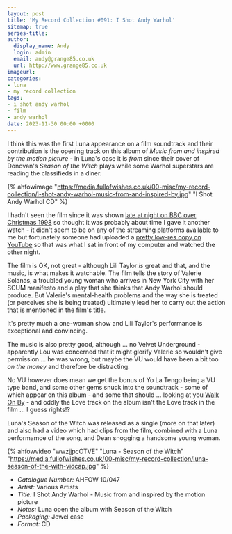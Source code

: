```yaml
---
layout: post
title: 'My Record Collection #091: I Shot Andy Warhol'
sitemap: true
series-title:
author:
  display_name: Andy
  login: admin
  email: andy@grange85.co.uk
  url: http://www.grange85.co.uk
imageurl:
categories:
- luna
- my record collection
tags:
- i shot andy warhol
- film
- andy warhol
date: 2023-11-30 00:00 +0000
---
```

I think this was the first Luna appearance on a film soundtrack and their contribution is the opening track on this album of _Music from and inspired by the motion picture_ - in Luna's case it is _from_ since their cover of Donovan's _Season of the Witch_ plays while some Warhol superstars are reading the classifieds in a diner.

{% ahfowimage "https://media.fullofwishes.co.uk/00-misc/my-record-collection/i-shot-andy-warhol-music-from-and-inspired-by.jpg" "I Shot Andy Warhol CD" %}

I hadn't seen the film since it was shown [late at night on BBC over Christmas 1998](https://genome.ch.bbc.co.uk/6e5c9c4d185d483799ec9fef2e62dafe) so thought it was probably about time I gave it another watch - it didn't seem to be on any of the streaming platforms available to me but fortunately someone had uploaded a [pretty low-res copy on YouTube](https://www.youtube.com/watch?v=RickrnnAe3A) so that was what I sat in front of my computer and watched the other night.

<!--more-->

The film is OK, not great - although Lili Taylor _is_ great and that, and the music, is what makes it watchable. The film tells the story of Valerie Solanas, a troubled young woman who arrives in New York City with her SCUM manifesto and a play that she thinks that Andy Warhol should produce. But Valerie's mental-health problems and the way she is treated (or perceives she is being treated) ultimately lead her to carry out the action that is mentioned in the film's title.

It's pretty much a one-woman show and Lili Taylor's performance is exceptional and convincing.

The music is also pretty good, although ... no Velvet Underground - apparently Lou was concerned that it might glorify Valerie so wouldn't give permission ... he was wrong, but maybe the VU would have been a bit too _on the money_ and therefore be distracting. 

No VU however does mean we get the bonus of Yo La Tengo being a VU type band, and some other gems snuck into the soundtrack - some of which appear on this album - and some that should ... looking at you [Walk On By](https://www.youtube.com/watch?v=vsGsCvJWEo8) - and oddly the Love track on the album isn't the Love track in the film ... I guess rights!?

Luna's Season of the Witch was released as a single (more on that later) and also had a video which had clips from the film, combined with a Luna performamce of the song, and Dean snogging a handsome young woman.

{% ahfowvideo "wwzjjpcOTVE" "Luna - Season of the Witch" "https://media.fullofwishes.co.uk/00-misc/my-record-collection/luna-season-of-the-with-vidcap.jpg" %}

 - *Catalogue Number:* AHFOW 10/047
 - *Artist:* Various Artists
 - *Title:* I Shot Andy Warhol - Music from and inspired by the motion picture
 - *Notes:* Luna open the album with Season of the Witch
 - *Packaging:* Jewel case
 - *Format:* CD
